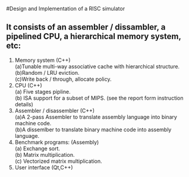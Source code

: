 #Design and Implementation of a RISC simulator 

## It consists of an assembler / dissambler, a pipelined CPU, a hierarchical memory system, etc:  
1. Memory system (C++)   
    (a)Tunable multi-way associative cache with hierarchical structure.   
	(b)Random / LRU eviction.   
	(c)Write back / through, allocate policy.  
2. CPU (C++)  
	(a) Five stages pipline.  
	(b) ISA support for a subset of MIPS. (see the report form instruction details)  
3. Assembler / disassembler (C++)  
	(a)A 2-pass Assembler to translate assembly language into binary machine code.  
	(b)A dissemlber to translate binary machine code into assembly language.  
4. Benchmark programs: (Assembly)  
	(a) Exchange sort.  
	(b) Matrix multiplication.  
	(c) Vectorized matrix multiplication.  
5. User interface (Qt,C++)  

